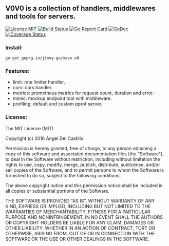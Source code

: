 ## V0V0 is a collection of handlers, middlewares and tools for servers.

[![License MIT](https://img.shields.io/npm/l/express.svg)](http://opensource.org/licenses/MIT)
[![Build Status](https://travis-ci.org/jimmy-go/vovo.svg?branch=master)](https://travis-ci.org/jimmy-go/vovo)
[![Go Report Card](https://goreportcard.com/badge/github.com/jimmy-go/vovo)](https://goreportcard.com/report/github.com/jimmy-go/vovo)
[![GoDoc](http://godoc.org/github.com/jimmy-go/vovo?status.png)](http://godoc.org/github.com/jimmy-go/vovo)
[![Coverage Status](https://coveralls.io/repos/github/jimmy-go/vovo/badge.svg?branch=master)](https://coveralls.io/github/jimmy-go/vovo?branch=master)

### Install:
```
go get gopkg.in/jimmy-go/vovo.v0
```

### Features:

+ limit: rate limiter handler.
+ cors: cors handler.
+ metrics: prometheus metrics for request count, duration and error.
+ mimic: mockup endpoint tool with middleware.
+ profiling: default and custom pprof server.

### License:

The MIT License (MIT)

Copyright (c) 2016 Angel Del Castillo

Permission is hereby granted, free of charge, to any person obtaining a copy
of this software and associated documentation files (the "Software"), to deal
in the Software without restriction, including without limitation the rights
to use, copy, modify, merge, publish, distribute, sublicense, and/or sell
copies of the Software, and to permit persons to whom the Software is
furnished to do so, subject to the following conditions:

The above copyright notice and this permission notice shall be included in all
copies or substantial portions of the Software.

THE SOFTWARE IS PROVIDED "AS IS", WITHOUT WARRANTY OF ANY KIND, EXPRESS OR
IMPLIED, INCLUDING BUT NOT LIMITED TO THE WARRANTIES OF MERCHANTABILITY,
FITNESS FOR A PARTICULAR PURPOSE AND NONINFRINGEMENT. IN NO EVENT SHALL THE
AUTHORS OR COPYRIGHT HOLDERS BE LIABLE FOR ANY CLAIM, DAMAGES OR OTHER
LIABILITY, WHETHER IN AN ACTION OF CONTRACT, TORT OR OTHERWISE, ARISING FROM,
OUT OF OR IN CONNECTION WITH THE SOFTWARE OR THE USE OR OTHER DEALINGS IN THE
SOFTWARE.
